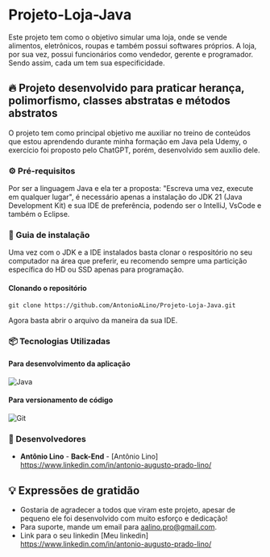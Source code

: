 # Projeto-Loja-Java

Este projeto tem como o objetivo simular uma loja, onde se vende alimentos, eletrônicos, roupas e também possui softwares próprios.
A loja, por sua vez, possui funcionários como vendedor, gerente e programador. Sendo assim, cada um tem sua especificidade.

## 🔥 Projeto desenvolvido para praticar herança, polimorfismo, classes abstratas e métodos abstratos

O projeto tem como principal objetivo me auxiliar no treino de conteúdos que estou aprendendo durante minha formação em Java pela Udemy, 
o exercício foi proposto pelo ChatGPT, porém, desenvolvido sem auxílio dele.

### ⚙️ Pré-requisitos

Por ser a linguagem Java e ela ter a proposta: "Escreva uma vez, execute em qualquer lugar", é necessário apenas a instalação do JDK 21 (Java Development Kit) e sua IDE de preferência, podendo ser o IntelliJ, VsCode e também o Eclipse.

### 🔨 Guia de instalação

Uma vez com o JDK e a IDE instalados basta clonar o respositório no seu computador na área que preferir, eu recomendo sempre uma particição específica do HD ou SSD apenas para programação.

#### Clonando o repositório

```
git clone https://github.com/AntonioALino/Projeto-Loja-Java.git
```
Agora basta abrir o arquivo da maneira da sua IDE.

### 📦 Tecnologias Utilizadas

#### Para desenvolvimento da aplicação

![Java](https://img.shields.io/badge/java-%23ED8B00.svg?style=for-the-badge&logo=openjdk&logoColor=white)

#### Para versionamento de código
 
![Git](https://img.shields.io/badge/git-%23F05033.svg?style=for-the-badge&logo=git&logoColor=white)

### 👷 Desenvolvedores

* **Antônio Lino** - **Back-End** - [Antônio Lino] https://www.linkedin.com/in/antonio-augusto-prado-lino/

## 💡 Expressões de gratidão

* Gostaria de agradecer a todos que viram este projeto, apesar de pequeno ele foi desenvolvido com muito esforço e dedicação!
* Para suporte, mande um email para aalino.pro@gmail.com.
* Link para o seu linkedin [Meu linkedin] https://www.linkedin.com/in/antonio-augusto-prado-lino/
  

  

